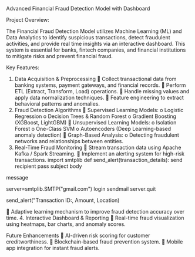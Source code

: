 Advanced Financial Fraud Detection Model 
with Dashboard 

Project Overview:

The Financial Fraud Detection Model utilizes Machine Learning (ML) and Data 
Analytics to identify suspicious transactions, detect fraudulent activities, and provide real
time insights via an interactive dashboard. This system is essential for banks, fintech 
companies, and financial institutions to mitigate risks and prevent financial fraud. 

Key Features:

1. Data Acquisition & Preprocessing 
 Collect transactional data from banking systems, payment gateways, and financial 
records. 
 Perform ETL (Extract, Transform, Load) operations. 
 Handle missing values and apply data normalization techniques. 
 Feature engineering to extract behavioral patterns and anomalies. 
2. Fraud Detection Algorithms 
 Supervised Learning Models: 
o Logistic Regression 
o Decision Trees & Random Forest 
o Gradient Boosting (XGBoost, LightGBM) 
 Unsupervised Learning Models: 
o Isolation Forest 
o One-Class SVM 
o Autoencoders (Deep Learning-based anomaly detection) 
 Graph-Based Analysis: 
o Detecting fraudulent networks and relationships between entities. 
3. Real-Time Fraud Monitoring 
 Stream transaction data using Apache Kafka / Spark Streaming. 
 Implement an alerting system for high-risk transactions.
import smtplib
def send_alert(transaction_details):
send
recipient
pass
subject
body

message

server=smtplib.SMTP("gmail.com")
login
sendmail
server.quit

send_alert("Transaction ID:, Amount, Location)
 
 Adaptive learning mechanism to improve fraud detection accuracy over time. 
4. Interactive Dashboard & Reporting 
 Real-time fraud visualization using heatmaps, bar charts, and anomaly scores. 
   
Future Enhancements 
 AI-driven risk scoring for customer creditworthiness. 
 Blockchain-based fraud prevention system. 
 Mobile app integration for instant fraud alerts. 

